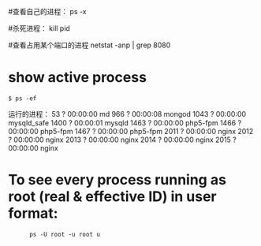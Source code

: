 #查看自己的进程：
	ps -x

#杀死进程：
	kill pid	

#查看占用某个端口的进程
	netstat -anp | grep 8080
	
# show active process

	$ ps -ef
运行的进程：
   53 ?        00:00:00 md
  966 ?        00:00:08 mongod
 1043 ?        00:00:00 mysqld_safe
 1400 ?        00:00:01 mysqld
 1463 ?        00:00:00 php5-fpm
 1466 ?        00:00:00 php5-fpm
 1467 ?        00:00:00 php5-fpm
 2011 ?        00:00:00 nginx
 2012 ?        00:00:00 nginx
 2013 ?        00:00:00 nginx
 2014 ?        00:00:00 nginx
 2015 ?        00:00:00 nginx
 
# To see every process running as root (real & effective ID) in user format:
          ps -U root -u root u

	
	
